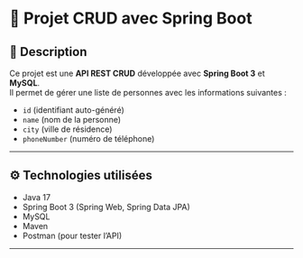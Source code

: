 # 🚀 Projet CRUD avec Spring Boot

## 📌 Description
Ce projet est une **API REST CRUD** développée avec **Spring Boot 3** et **MySQL**.  
Il permet de gérer une liste de personnes avec les informations suivantes :
- `id` (identifiant auto-généré)
- `name` (nom de la personne)
- `city` (ville de résidence)
- `phoneNumber` (numéro de téléphone)

---

## ⚙️ Technologies utilisées
- Java 17  
- Spring Boot 3 (Spring Web, Spring Data JPA)  
- MySQL  
- Maven  
- Postman (pour tester l’API)

---
